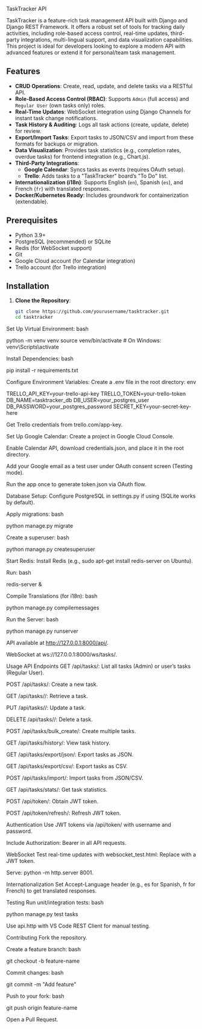  TaskTracker API

TaskTracker is a feature-rich task management API built with Django and Django REST Framework. It offers a robust set of tools for tracking daily activities, including role-based access control, real-time updates, third-party integrations, multi-lingual support, and data visualization capabilities. This project is ideal for developers looking to explore a modern API with advanced features or extend it for personal/team task management.

## Features

- **CRUD Operations**: Create, read, update, and delete tasks via a RESTful API.
- **Role-Based Access Control (RBAC)**: Supports `Admin` (full access) and `Regular User` (own tasks only) roles.
- **Real-Time Updates**: WebSocket integration using Django Channels for instant task change notifications.
- **Task History & Auditing**: Logs all task actions (create, update, delete) for review.
- **Export/Import Tasks**: Export tasks to JSON/CSV and import from these formats for backups or migration.
- **Data Visualization**: Provides task statistics (e.g., completion rates, overdue tasks) for frontend integration (e.g., Chart.js).
- **Third-Party Integrations**:
  - **Google Calendar**: Syncs tasks as events (requires OAuth setup).
  - **Trello**: Adds tasks to a "TaskTracker" board’s "To Do" list.
- **Internationalization (i18n)**: Supports English (`en`), Spanish (`es`), and French (`fr`) with translated responses.
- **Docker/Kubernetes Ready**: Includes groundwork for containerization (extendable).

## Prerequisites

- Python 3.9+
- PostgreSQL (recommended) or SQLite
- Redis (for WebSocket support)
- Git
- Google Cloud account (for Calendar integration)
- Trello account (for Trello integration)

## Installation

1. **Clone the Repository**:
   ```bash
   git clone https://github.com/yourusername/tasktracker.git
   cd tasktracker

Set Up Virtual Environment:
bash

python -m venv venv
source venv/bin/activate  # On Windows: venv\Scripts\activate

Install Dependencies:
bash

pip install -r requirements.txt

Configure Environment Variables:
Create a .env file in the root directory:
env

TRELLO_API_KEY=your-trello-api-key
TRELLO_TOKEN=your-trello-token
DB_NAME=tasktracker_db
DB_USER=your_postgres_user
DB_PASSWORD=your_postgres_password
SECRET_KEY=your-secret-key-here

Get Trello credentials from trello.com/app-key.

Set Up Google Calendar:
Create a project in Google Cloud Console.

Enable Calendar API, download credentials.json, and place it in the root directory.

Add your Google email as a test user under OAuth consent screen (Testing mode).

Run the app once to generate token.json via OAuth flow.

Database Setup:
Configure PostgreSQL in settings.py if using (SQLite works by default).

Apply migrations:
bash

python manage.py migrate

Create a superuser:
bash

python manage.py createsuperuser

Start Redis:
Install Redis (e.g., sudo apt-get install redis-server on Ubuntu).

Run:
bash

redis-server &

Compile Translations (for i18n):
bash

python manage.py compilemessages

Run the Server:
bash

python manage.py runserver

API available at http://127.0.0.1:8000/api/.

WebSocket at ws://127.0.0.1:8000/ws/tasks/.

Usage
API Endpoints
GET /api/tasks/: List all tasks (Admin) or user’s tasks (Regular User).

POST /api/tasks/: Create a new task.

GET /api/tasks/<id>/: Retrieve a task.

PUT /api/tasks/<id>/: Update a task.

DELETE /api/tasks/<id>/: Delete a task.

POST /api/tasks/bulk_create/: Create multiple tasks.

GET /api/tasks/history/: View task history.

GET /api/tasks/export/json/: Export tasks as JSON.

GET /api/tasks/export/csv/: Export tasks as CSV.

POST /api/tasks/import/: Import tasks from JSON/CSV.

GET /api/tasks/stats/: Get task statistics.

POST /api/token/: Obtain JWT token.

POST /api/token/refresh/: Refresh JWT token.

Authentication
Use JWT tokens via /api/token/ with username and password.

Include Authorization: Bearer <token> in all API requests.

WebSocket
Test real-time updates with websocket_test.html:
Replace <your-token-here> with a JWT token.

Serve: python -m http.server 8001.

Internationalization
Set Accept-Language header (e.g., es for Spanish, fr for French) to get translated responses.

Testing
Run unit/integration tests:
bash

python manage.py test tasks

Use api.http with VS Code REST Client for manual testing.

Contributing
Fork the repository.

Create a feature branch:
bash

git checkout -b feature-name

Commit changes:
bash

git commit -m "Add feature"

Push to your fork:
bash

git push origin feature-name

Open a Pull Request.

